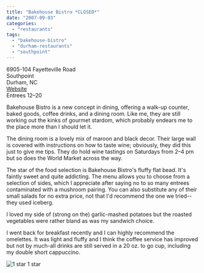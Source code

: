 ```yaml
---
title: "Bakehouse Bistro *CLOSED*"
date: "2007-09-03"
categories:
  - "restaurants"
tags:
  - "bakehouse-bistro"
  - "durham-restaurants"
  - "southpoint"
---
```


6905-104 Fayetteville Road\
Southpoint\
Durham, NC\
[Website](www.bakehousebistro.com)\
Entrees $12–$20

Bakehouse Bistro is a new concept in dining, offering a walk-up counter, baked goods, coffee drinks, and a dining room. Like me, they are still working out the kinks of gourmet stardom, which probably endears me to the place more than I should let it.

The dining room is a lovely mix of maroon and black decor. Their large wall is covered with instructions on how to taste wine; obviously, they did this just to give me tips. They do hold wine tastings on Saturdays from 2–4 pm but so does the World Market across the way.

The star of the food selection is Bakehouse Bistro's fluffy flat bead. It's faintly sweet and quite addicting. The menu allows you to choose from a selection of sides, which I appreciate after saying no to so many entrees contaminated with a mushroom pairing. You can also substitute any of their small salads for no extra price, not that I'd recommend the one we tried--they used iceberg.

I loved my side of (strong on the) garlic-mashed potatoes but the roasted vegetables were rather bland as was my sandwich choice.

I went back for breakfast recently and I can highly recommend the omelettes. It was light and fluffy and I think the coffee service has improved but not by much-all drinks are still served in a 20 oz. to go cup, including my double short cappuccino.




<div class="caption">

![1 star](http://s3.amazonaws.com/thegourmez-wpmedia/2009/04/rating_olive1.gif "rating_olive1") 1 star</div>

